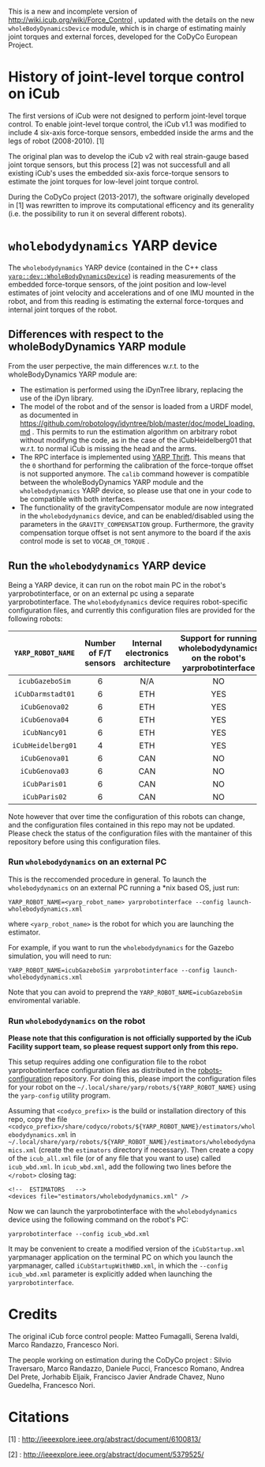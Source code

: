 This is a new and incomplete version of http://wiki.icub.org/wiki/Force_Control , updated with 
the details on the new `wholeBodyDynamicsDevice` module, which is in charge of estimating mainly joint torques and external forces, developed for the CoDyCo European Project.

# History of joint-level torque control on iCub 
The first versions of iCub were not designed to perform joint-level torque control. 
To enable joint-level torque control, the iCub v1.1 was modified to include 4 six-axis 
force-torque sensors, embedded inside the arms and the legs of robot (2008-2010). [1]

The original plan was to develop the iCub v2 with real strain-gauge based joint torque sensors, 
but this process [2] was not successfull and all existing iCub's uses the embedded six-axis force-torque
sensors to estimate the joint torques for low-level joint torque control.

During the CoDyCo project (2013-2017), the software originally developed in [1] was rewritten to improve 
its computational efficency and its generality (i.e. the possibility to run it on several different robots).

# `wholebodydynamics` YARP device 
The `wholebodydynamics` YARP device (contained in the C++ class [`yarp::dev::WholeBodyDynamicsDevice`](http://wiki.icub.org/codyco/dox/html/classyarp_1_1dev_1_1WholeBodyDynamicsDevice.html))
is reading measurements of the embedded force-torque sensors, of the joint position and low-level estimates of joint velocity and accelerations and of 
one IMU mounted in the robot, and from this reading is estimating the external force-torques and internal joint torques of the robot. 

## Differences with respect to the wholeBodyDynamics YARP module 
From the user perpective, the main differences w.r.t. to the wholeBodyDynamics YARP module are: 
* The estimation is performed using the iDynTree library, replacing the use of the iDyn library.
* The model of the robot and of the sensor is loaded from a URDF model, as documented in https://github.com/robotology/idyntree/blob/master/doc/model_loading.md . 
  This permits to run the estimation algorithm on arbitrary robot without modifyng the code, as in the case of the iCubHeidelberg01 that w.r.t. to normal iCub is missing the head and the arms. 
* The RPC interface is implemented using [YARP Thrift](http://www.yarp.it/thrift_tutorial_simple.html).
  This means that the `0` shorthand for performing the calibration of the force-torque offset is not supported anymore. The `calib` command however is compatible between the wholeBodyDynamics 
  YARP module and the `wholebodydynamics` YARP device, so please use that one in your code to be compatible with both interfaces. 
* The functionality of the gravityCompensator module are now integrated in the `wholebodydynamics` device, and can be enabled/disabled using the parameters in the `GRAVITY_COMPENSATION` group. 
  Furthermore, the gravity compensation torque offset is not sent anymore to the board if the axis control mode is set to `VOCAB_CM_TORQUE` . 


## Run the `wholebodydynamics` YARP device
Being a YARP device, it can run on the robot main PC in the robot's yarprobotinterface, or on an external pc using a separate yarprobotinterface.
The `wholebodydynamics` device requires robot-specific configuration files, and currently this configuration files are provided for the following robots:

| `YARP_ROBOT_NAME` | Number of F/T sensors | Internal electronics architecture | Support for running wholebodydynamics on the robot's yarprobotinterface | 
|:---:|:---:|:---:|:---:|
| `icubGazeboSim`   | 6   | N/A | NO  | 
| `iCubDarmstadt01` | 6   | ETH | YES | 
| `iCubGenova02`    | 6   | ETH | YES | 
| `iCubGenova04`    | 6   | ETH | YES |
| `iCubNancy01`     | 6   | ETH | YES |
| `iCubHeidelberg01` | 4  | ETH | YES |
| `iCubGenova01`    | 6   | CAN | NO  |
| `iCubGenova03`    | 6   | CAN | NO  |
| `iCubParis01`     | 6   | CAN | NO  |
| `iCubParis02`     | 6   | CAN | NO  |

Note however that  over time the configuration of this robots can change, and the configuration files contained in this repo 
may not be updated. Please check the status of the configuration files with the mantainer of this repository before using this configuration files.

### Run `wholebodydynamics` on an external PC
This is the reccomended procedure in general. To launch the `wholebodydynamics` on an external PC running a *nix based OS, just run:
~~~
YARP_ROBOT_NAME=<yarp_robot_name> yarprobotinterface --config launch-wholebodydynamics.xml  
~~~
where `<yarp_robot_name>` is the robot for which you are launching the estimator.

For example, if you want to run the `wholebodydynamics` for the Gazebo simulation, you will need to run:
~~~
YARP_ROBOT_NAME=icubGazeboSim yarprobotinterface --config launch-wholebodydynamics.xml
~~~

Note that you can avoid to preprend the `YARP_ROBOT_NAME=icubGazeboSim` enviromental variable.  

### Run `wholebodydynamics` on the robot 
**Please note that this configuration is not officially supported by the iCub Facility support team, so please request support only from this repo.**

This setup requires adding one configuration file to the robot yarprobotinterface configuration files as distributed in the [robots-configuration](https://github.com/robotology/robots-configuration) repository. For doing this, please import the configuration files for your robot on the `~/.local/share/yarp/robots/${YARP_ROBOT_NAME}` using the `yarp-config` utility program. 

Assuming that `<codyco_prefix>` is the build or installation directory of this repo, copy the file `<codyco_prefix>/share/codyco/robots/${YARP_ROBOT_NAME}/estimators/wholebodydynamics.xml` 
in `~/.local/share/yarp/robots/${YARP_ROBOT_NAME}/estimators/wholebodydynamics.xml` (create the `estimators` directory if necessary). 
Then create a copy of the `icub_all.xml` file (or of any file that you want to use) called `icub_wbd.xml`. 
In `icub_wbd.xml`, add the following two lines before the `</robot>` closing tag:
~~~
<!--  ESTIMATORS   -->
<devices file="estimators/wholebodydynamics.xml" />
~~~
Now we can launch the yarprobotinterface with the `wholebodydynamics` device using the following command on the robot's PC:
~~~
yarprobotinterface --config icub_wbd.xml 
~~~

It may be convenient to create a modified version of the `iCubStartup.xml` yarpmanager application on the terminal PC on which you launch the yarpmanager, 
called `iCubStartupWithWBD.xml`, in which the `--config icub_wbd.xml` parameter is explicitly added when launching the `yarprobotinterface`. 

# Credits 
The original iCub force control people: Matteo Fumagalli, Serena Ivaldi, Marco Randazzo, Francesco Nori.

The people working on estimation during the CoDyCo project : Silvio Traversaro, Marco Randazzo, Daniele Pucci, Francesco Romano, Andrea Del Prete, Jorhabib Eljaik, Francisco Javier Andrade Chavez, Nuno Guedelha, Francesco Nori.   

# Citations 
[1] : http://ieeexplore.ieee.org/abstract/document/6100813/

[2] : http://ieeexplore.ieee.org/abstract/document/5379525/ 

